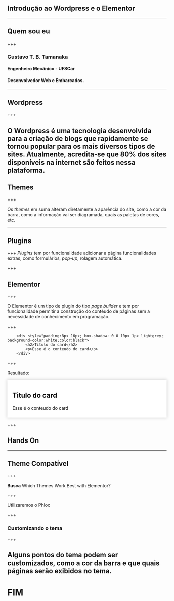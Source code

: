 ## Introdução ao Wordpress e o Elementor

---

## Quem sou eu

+++

### Gustavo T. B. Tamanaka
#### Engenheiro Mecânico - UFSCar
#### Desenvolvedor Web e Embarcados.

---

## Wordpress

+++

O Wordpress é uma tecnologia desenvolvida para a criação de blogs que rapidamente se tornou popular para os mais diversos tipos de sites. Atualmente, acredita-se que 80% dos sites disponíveis na internet são feitos nessa plataforma.
---
## Themes

+++

Os *themes* em suma alteram diretamente a aparência do site, como a cor da barra, como a informação vai ser diagramada, quais as paletas de cores, etc.

---

## Plugins

+++
*Plugins* tem por funcionalidade adicionar a página funcionalidades extras, como formulários, *pop-up*, rolagem automática.

+++

## Elementor

+++

O Elementor é um tipo de plugin do tipo *page builder* e tem por funcionalidade permitir a construção do contéudo de páginas sem a necessidade de conhecimento em programação.

+++
```
    <div style="padding:8px 16px; box-shadow: 0 0 10px 1px lightgrey; background-color:white;color:black">
        <h2>Titulo do card</h2>
        <p>Esse é o conteudo do card</p> 
    </div>
```
+++

Resultado:
<div style="padding:8px 16px; box-shadow: 0 0 10px 1px lightgrey;background-color:white;color:black">
    <h2>Titulo do card</h2>
    <p>Esse é o conteudo do card</p> 
</div>

+++

## Hands On

---

## Theme Compatível

+++

**Busca** Which Themes Work Best with Elementor?

+++

Utilizaremos o Phlox

+++

### Customizando o tema

+++

Alguns pontos do tema podem ser customizados, como a cor da barra e que quais páginas serão exibidos no tema.
---

# FIM
